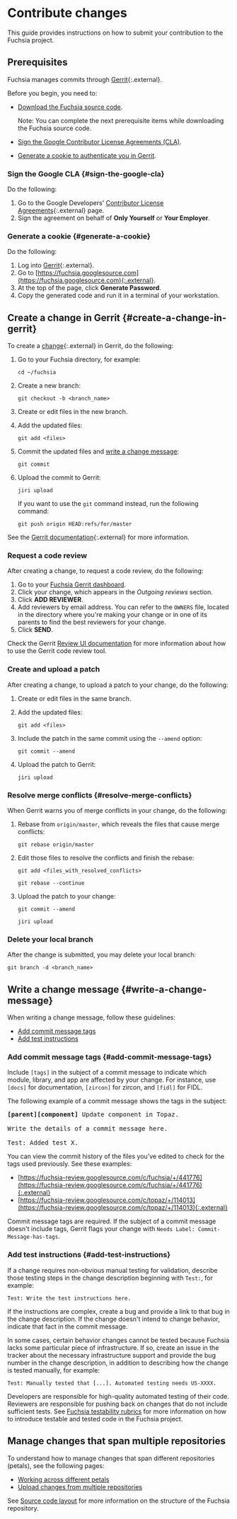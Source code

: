 # Contribute changes

This guide provides instructions on how to submit your contribution to the
Fuchsia project.

## Prerequisites

Fuchsia manages commits through
[Gerrit](https://fuchsia-review.googlesource.com){:.external}.

Before you begin, you need to:

*   [Download the Fuchsia source code](/docs/get-started/get_fuchsia_source.md).

    Note: You can complete the next prerequisite items while downloading the
    Fuchsia source code.

*   [Sign the Google Contributor License Agreements (CLA)](#sign-the-google-cla).

*   [Generate a cookie to authenticate you in Gerrit](#generate-a-cookie).

### Sign the Google CLA {#sign-the-google-cla}

Do the following:

1.  Go to the Google Developers'
    [Contributor License Agreements](https://cla.developers.google.com/){:.external}
    page.
1.  Sign the agreement on behalf of **Only Yourself** or **Your Employer**.

### Generate a cookie {#generate-a-cookie}

Do the following:

1.  Log into [Gerrit](https://fuchsia-review.googlesource.com){:.external}.
1.  Go to
    [https://fuchsia.googlesource.com](https://fuchsia.googlesource.com){:.external}.
1.  At the top of the page, click **Generate Password**.
1.  Copy the generated code and run it in a terminal of your workstation.

## Create a change in Gerrit {#create-a-change-in-gerrit}

To create a
[change](https://gerrit-review.googlesource.com/Documentation/concept-changes.html){:.external}
in Gerrit, do the following:

1.  Go to your Fuchsia directory, for example:

    ```posix-terminal
    cd ~/fuchsia
    ```

1.  Create a new branch:

    ```posix-terminal
    git checkout -b <branch_name>

    ```

1.  Create or edit files in the new branch.

1.  Add the updated files:

    ```posix-terminal
    git add <files>
    ```

1.  Commit the updated files and
    [write a change message](#write-a-change-message):

    ```posix-terminal
    git commit
    ```

1.  Upload the commit to Gerrit:

    ```posix-terminal
    jiri upload
    ```

    If you want to use the `git` command instead, run the following command:

    ```posix-terminal
    git push origin HEAD:refs/for/master
    ```

See the
[Gerrit documentation](https://gerrit-documentation.storage.googleapis.com/Documentation/2.12.3/intro-user.html#upload-change){:.external}
for more information.

### Request a code review

After creating a change, to request a code review, do the following:

1. Go to your [Fuchsia Gerrit dashboard](https://fuchsia-review.googlesource.com/dashboard/self).
1. Click your change, which appears in the *Outgoing reviews* section.
1. Click **ADD REVIEWER**.
1. Add reviewers by email address. You can refer to the `OWNERS` file, located in the directory
where you're making your change or in one of its parents to find the best reviewers for your change.
1. Click **SEND**.

Check the Gerrit [Review UI documentation](https://gerrit-review.googlesource.com/Documentation/user-review-ui.html)
for more information about how to use the Gerrit code review tool.

### Create and upload a patch

After creating a change, to upload a patch to your change, do the following:

1.  Create or edit files in the same branch.
1.  Add the updated files:

    ```posix-terminal
    git add <files>
    ```

1.  Include the patch in the same commit using the `--amend` option:

    ```posix-terminal
    git commit --amend
    ```

1.  Upload the patch to Gerrit:

    ```posix-terminal
    jiri upload
    ```

### Resolve merge conflicts {#resolve-merge-conflicts}

When Gerrit warns you of merge conflicts in your change, do the following:

1.  Rebase from `origin/master`, which reveals the files that cause merge
    conflicts:

    ```posix-terminal
    git rebase origin/master
    ```

1.  Edit those files to resolve the conflicts and finish the rebase:

    ```posix-terminal
    git add <files_with_resolved_conflicts>
    ```

    ```posix-terminal
    git rebase --continue
    ```

1.  Upload the patch to your change:

    ```posix-terminal
    git commit --amend
    ```

    ```posix-terminal
    jiri upload
    ```

### Delete your local branch

After the change is submitted, you may delete your local branch:

```posix-terminal
git branch -d <branch_name>
```

## Write a change message {#write-a-change-message}

When writing a change message, follow these guidelines:

*   [Add commit message tags](#add-commit-message-tags)
*   [Add test instructions](#add-test-instructions)

### Add commit message tags {#add-commit-message-tags}

Include `[tags]` in the subject of a commit message to indicate which module,
library, and app are affected by your change. For instance, use `[docs]` for
documentation, `[zircon]` for zircon, and `[fidl]` for FIDL.

The following example of a commit message shows the tags in the subject:

<pre>
<b>[parent][component]</b> Update component in Topaz.

Write the details of a commit message here.

Test: Added test X.
</pre>

You can view the commit history of the files you've edited to check for the tags
used previously. See these examples:

*   [https://fuchsia-review.googlesource.com/c/fuchsia/+/441776](https://fuchsia-review.googlesource.com/c/fuchsia/+/441776){:.external}
*   [https://fuchsia-review.googlesource.com/c/topaz/+/114013](https://fuchsia-review.googlesource.com/c/topaz/+/114013){:.external}

Commit message tags are required. If the subject of a commit message
doesn't include tags, Gerrit flags your
change with `Needs Label: Commit-Message-has-tags`.

### Add test instructions {#add-test-instructions}

If a change requires non-obvious manual testing for validation, describe those
testing steps in the change description beginning with `Test:`, for example:

```none
Test: Write the test instructions here.
```

If the instructions are complex, create a bug and provide a link to that bug in
the change description. If the change doesn't intend to change behavior,
indicate that fact in the commit message.

In some cases, certain behavior changes cannot be tested because Fuchsia lacks
some particular piece of infrastructure. If so, create an issue in the tracker
about the necessary infrastructure support and provide the bug number in the
change description, in addition to describing how the change is tested manually,
for example:

```none
Test: Manually tested that [...]. Automated testing needs US-XXXX.
```

Developers are responsible for high-quality automated testing of their code.
Reviewers are responsible for pushing back on changes that do not include
sufficient tests. See
[Fuchsia testability rubrics](/docs/concepts/testing/testability_rubric.md) for
more information on how to introduce testable and tested code in the Fuchsia
project.

## Manage changes that span multiple repositories

To understand how to manage changes that span different repositories (petals),
see the following pages:

*   [Working across different petals](/docs/development/source_code/working_across_petals.md)
*   [Upload changes from multiple repositories](/docs/development/source_code/upload_changes_from_multiple_repositories.md)

See [Source code layout](/docs/concepts/source_code/layout.md) for more
information on the structure of the Fuchsia repository.

